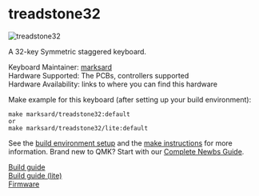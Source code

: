 # treadstone32

![treadstone32](https://github.com/marksard/Keyboards/raw/master/_image/20190421-P4210001.jpg)

A 32-key Symmetric staggered keyboard.  

Keyboard Maintainer: [marksard](https://github.com/marksard)  
Hardware Supported: The PCBs, controllers supported  
Hardware Availability: links to where you can find this hardware

Make example for this keyboard (after setting up your build environment):

    make marksard/treadstone32:default
    or
    make marksard/treadstone32/lite:default

See the [build environment setup](https://docs.qmk.fm/#/getting_started_build_tools) and the [make instructions](https://docs.qmk.fm/#/getting_started_make_guide) for more information. Brand new to QMK? Start with our [Complete Newbs Guide](https://docs.qmk.fm/#/newbs).

[Build guide](https://github.com/marksard/Keyboards/blob/master/treadstone32/documents/treadstone32_buildguide.md)  
[Build guide (lite)](https://github.com/marksard/Keyboards/blob/master/treadstone32/documents/treadstone32lite_buildguide.md)  
[Firmware](https://github.com/marksard/qmk_firmware/tree/my_customize/keyboards/treadstone32)  
